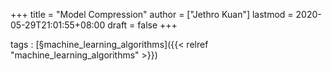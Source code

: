 +++
title = "Model Compression"
author = ["Jethro Kuan"]
lastmod = 2020-05-29T21:01:55+08:00
draft = false
+++

tags
: [§machine\_learning\_algorithms]({{< relref "machine_learning_algorithms" >}})
